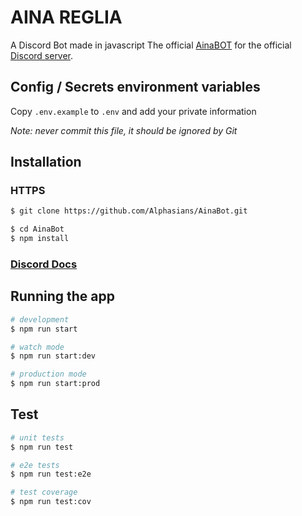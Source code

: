 # AINA REGLIA
A Discord Bot made in javascript
The official [AinaBOT](https://github.com/Alphasians/AinaBot.git) for the official [Discord server](https://discord.gg/bTUVVq83BB).


## Config / Secrets environment variables

Copy `.env.example` to `.env` and add your private information

*Note: never commit this file, it should be ignored by Git*

## Installation

### HTTPS

```bash
$ git clone https://github.com/Alphasians/AinaBot.git
```


```bash
$ cd AinaBot
$ npm install
```
### [Discord Docs](https://discord.com/developers/docs/intro#bots-and-apps)

## Running the app

```bash
# development
$ npm run start

# watch mode
$ npm run start:dev

# production mode
$ npm run start:prod
```

## Test

```bash
# unit tests
$ npm run test

# e2e tests
$ npm run test:e2e

# test coverage
$ npm run test:cov
```
